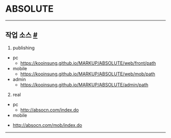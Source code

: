 # ABSOLUTE

- - -

## 작업 소스 <a id="markup" href="#markup">#</a>

1. publishing
  * pc 
    - https://kooinsung.github.io/MARKUP/ABSOLUTE/web/front/path
  * mobile
    - https://kooinsung.github.io/MARKUP/ABSOLUTE/web/mob/path
  * admin
    - https://kooinsung.github.io/MARKUP/ABSOLUTE/admin/path

2. real
  * pc
    - http://absocn.com/index.do
  * mobile
  - http://absocn.com/mob/index.do
  
- - -
